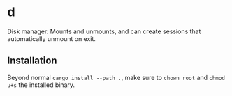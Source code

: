 # d

Disk manager. Mounts and unmounts, and can create sessions that automatically unmount on exit.

## Installation

Beyond normal `cargo install --path .`, make sure to `chown root` and `chmod u+s` the installed binary.
